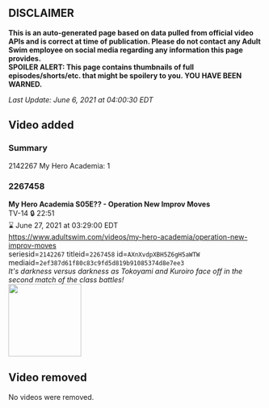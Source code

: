 ## DISCLAIMER
**This is an auto-generated page based on data pulled from official video APIs and is correct at time of publication. Please do not contact any Adult Swim employee on social media regarding any information this page provides.**  
**SPOILER ALERT: This page contains thumbnails of full episodes/shorts/etc. that might be spoilery to you. YOU HAVE BEEN WARNED.**  

_Last Update: June 6, 2021 at 04:00:30 EDT_
## Video added
### Summary
2142267 My Hero Academia: 1  
### 2267458
**My Hero Academia S05E?? - Operation New Improv Moves**  
TV-14 🔒 22:51  
⌛ June 27, 2021 at 03:29:00 EDT  
https://www.adultswim.com/videos/my-hero-academia/operation-new-improv-moves  
seriesid=`2142267` titleid=`2267458` id=`AXnXvdpXBH5Z6gH5aWTW` mediaid=`2ef387d61f80c83c9fd5d819b91085374d8e7ee3`  
_It's darkness versus darkness as Tokoyami and Kuroiro face off in the second match of the class battles!_  
<a href="https://media.cdn.adultswim.com/uploads/20210604/thumbnails/2_21641156378-MyHeroAcademia_93_OperationNewImprovMoves.png"><img src="https://media.cdn.adultswim.com/uploads/20210604/thumbnails/2_21641156378-MyHeroAcademia_93_OperationNewImprovMoves.png" height="144px" /></a>
## Video removed
No videos were removed.  
